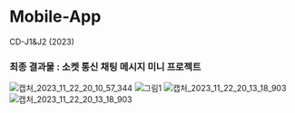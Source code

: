 # Mobile-App
CD-J1&amp;J2 (2023)
### 최종 결과물 : 소켓 통신 채팅 메시지 미니 프로젝트
![캡처_2023_11_22_20_10_57_344](https://github.com/pjho4746/Mobile-App/assets/126854628/a412d6e2-f567-41d4-a05c-926d32aa087c)
![그림1](https://github.com/pjho4746/Mobile-App/assets/126854628/d47759f3-18b4-4759-bfbb-4114ef714246)
![캡처_2023_11_22_20_13_18_903](https://github.com/pjho4746/Mobile-App/assets/126854628/cd6e2231-5bab-4331-b76c-31546e3bd593)
![캡처_2023_11_22_20_13_18_903](https://github.com/pjho4746/Mobile-App/assets/126854628/bc6589fe-3742-425c-bbe4-ef4be4f86dae)
